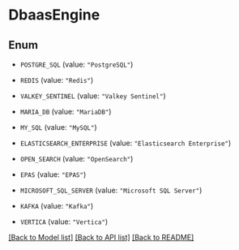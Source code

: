# DbaasEngine

## Enum


* `POSTGRE_SQL` (value: `"PostgreSQL"`)

* `REDIS` (value: `"Redis"`)

* `VALKEY_SENTINEL` (value: `"Valkey Sentinel"`)

* `MARIA_DB` (value: `"MariaDB"`)

* `MY_SQL` (value: `"MySQL"`)

* `ELASTICSEARCH_ENTERPRISE` (value: `"Elasticsearch Enterprise"`)

* `OPEN_SEARCH` (value: `"OpenSearch"`)

* `EPAS` (value: `"EPAS"`)

* `MICROSOFT_SQL_SERVER` (value: `"Microsoft SQL Server"`)

* `KAFKA` (value: `"Kafka"`)

* `VERTICA` (value: `"Vertica"`)


[[Back to Model list]](../README.md#documentation-for-models) [[Back to API list]](../README.md#documentation-for-api-endpoints) [[Back to README]](../README.md)


